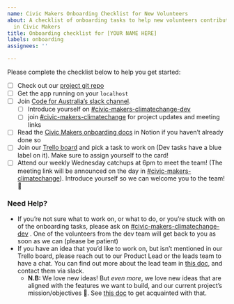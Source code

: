 ```yaml
---
name: Civic Makers Onboarding Checklist for New Volunteers
about: A checklist of onboarding tasks to help new volunteers contribute effectively
  in Civic Makers
title: Onboarding checklist for [YOUR NAME HERE]
labels: onboarding
assignees: ''

---
```


Please complete the checklist below to help you get started:

- [ ]  Check out our [project git repo](https://github.com/CodeforAustralia/council-emissions-calculator)
- [ ]  Get the app running on your `localhost`
- [ ]  Join [Code for Australia’s slack channel](https://www.notion.so/Tools-we-use-df677aa289924006ae3356dbdc5a1113).
    - [ ]  Introduce yourself on [#civic-makers-climatechange-dev](https://codeforaustralia.slack.com/archives/C01DALXS62K)
    - [ ]  join [#civic-makers-climatechange](https://codeforaustralia.slack.com/archives/C01CXCQPF8V) for project updates and meeting links
- [ ]  Read the [Civic Makers onboarding docs](https://www.notion.so/b0a26a686de44633a49281cfb7818da2) in Notion if you haven’t already done so
- [ ]  Join our [Trello board](https://trello.com/invite/b/ZXaIkclp/6339eeec28570b4e20156fe6f6842b9d/civic-makers-2021-l-use-this-one) and pick a task to work on (Dev tasks have a blue label on it). Make sure to assign yourself to the card!
- [ ]  Attend our weekly Wednesday catchups at 6pm to meet the team! (The meeting link will be announced on the day in [#civic-makers-climatechange](https://codeforaustralia.slack.com/archives/C01CXCQPF8V)). Introduce yourself so we can welcome you to the team! :tada:

### Need Help?

- If you’re not sure what to work on, or what to do, or you’re stuck with on of the onboarding tasks, please ask on [#civic-makers-climatechange-dev](https://codeforaustralia.slack.com/archives/C01DALXS62K) . One of the volunteers from the dev team will get back to you as soon as we can (please be patient)
- If you have an idea that you’d like to work on, but isn’t mentioned in our Trello board, please reach out to our Product Lead or the leads team to have a chat. You can find out more about the lead team in [this doc](https://www.notion.so/Meet-the-current-lead-team-47516a1ebb43496fbdee55f258ec1828), and contact them via slack.
    - **N.B:** We love new ideas! But *even more*, we love new ideas that are aligned with the features we want to build, and our current project’s mission/objectives 🙂. See [this doc](https://www.notion.so/Current-project-info-1f6f7e7f36e14a0b8d7d0923de75d14d) to get acquainted with that.
